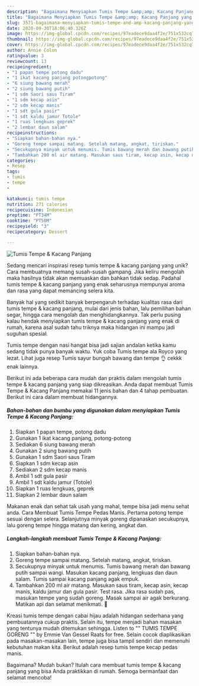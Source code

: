 ```yaml
---
description: "Bagaimana Menyiapkan Tumis Tempe &amp;amp; Kacang Panjang yang Sempurna"
title: "Bagaimana Menyiapkan Tumis Tempe &amp;amp; Kacang Panjang yang Sempurna"
slug: 3571-bagaimana-menyiapkan-tumis-tempe-and-amp-kacang-panjang-yang-sempurna
date: 2020-09-30T18:06:40.326Z
image: https://img-global.cpcdn.com/recipes/97eadece9daa4f2e/751x532cq70/tumis-tempe-kacang-panjang-foto-resep-utama.jpg
thumbnail: https://img-global.cpcdn.com/recipes/97eadece9daa4f2e/751x532cq70/tumis-tempe-kacang-panjang-foto-resep-utama.jpg
cover: https://img-global.cpcdn.com/recipes/97eadece9daa4f2e/751x532cq70/tumis-tempe-kacang-panjang-foto-resep-utama.jpg
author: Annie Colon
ratingvalue: 3
reviewcount: 13
recipeingredient:
- "1 papan tempe potong dadu"
- "1 ikat kacang panjang potongpotong"
- "6 siung bawang merah"
- "2 siung bawang putih"
- "1 sdm Saori saus Tiram"
- "1 sdm kecap asin"
- "2 sdm kecap manis"
- "1 sdt gula pasir"
- "1 sdt kaldu jamur Totole"
- "1 ruas lengkuas geprek"
- "2 lembar daun salam"
recipeinstructions:
- "Siapkan bahan-bahan nya."
- "Goreng tempe sampai matang. Setelah matang, angkat, tiriskan."
- "Secukupnya minyak untuk menumis. Tumis bawang merah dan bawang putih sampai wangi. Masukan kacang panjang, lengkuas dan daun salam. Tumis sampai kacang panjang agak empuk."
- "Tambahkan 200 ml air matang. Masukan saus tiram, kecap asin, kecap manis, kaldu jamur dan gula pasir. Test rasa. Jika rasa sudah pas, masukan tempe yang sudah goreng. Masak sampai air agak berkurang. Matikan api dan selamat menikmati. 🙏"
categories:
- Resep
tags:
- tumis
- tempe
- 

katakunci: tumis tempe  
nutrition: 271 calories
recipecuisine: Indonesian
preptime: "PT34M"
cooktime: "PT50M"
recipeyield: "3"
recipecategory: Dessert

---
```



![Tumis Tempe &amp; Kacang Panjang](https://img-global.cpcdn.com/recipes/97eadece9daa4f2e/751x532cq70/tumis-tempe-kacang-panjang-foto-resep-utama.jpg)

Sedang mencari inspirasi resep tumis tempe &amp; kacang panjang yang unik? Cara membuatnya memang susah-susah gampang. Jika keliru mengolah maka hasilnya tidak akan memuaskan dan bahkan tidak sedap. Padahal tumis tempe &amp; kacang panjang yang enak seharusnya mempunyai aroma dan rasa yang dapat memancing selera kita.

Banyak hal yang sedikit banyak berpengaruh terhadap kualitas rasa dari tumis tempe &amp; kacang panjang, mulai dari jenis bahan, lalu pemilihan bahan segar, hingga cara mengolah dan menghidangkannya. Tak perlu pusing kalau hendak menyiapkan tumis tempe &amp; kacang panjang yang enak di rumah, karena asal sudah tahu triknya maka hidangan ini mampu jadi suguhan spesial.

Tumis tempe dengan nasi hangat bisa jadi sajian andalan ketika kamu sedang tidak punya banyak waktu. Yuk coba Tumis tempe ala Royco yang lezat. Lihat juga resep Tumis sayur bungah bawang dan tempe 👌 cekkk enak lainnya.


Berikut ini ada beberapa cara mudah dan praktis dalam mengolah tumis tempe &amp; kacang panjang yang siap dikreasikan. Anda dapat membuat Tumis Tempe &amp; Kacang Panjang memakai 11 jenis bahan dan 4 tahap pembuatan. Berikut ini cara dalam membuat hidangannya.

<!--inarticleads1-->

##### Bahan-bahan dan bumbu yang digunakan dalam menyiapkan Tumis Tempe &amp; Kacang Panjang:

1. Siapkan 1 papan tempe, potong dadu
1. Gunakan 1 ikat kacang panjang, potong-potong
1. Sediakan 6 siung bawang merah
1. Gunakan 2 siung bawang putih
1. Gunakan 1 sdm Saori saus Tiram
1. Siapkan 1 sdm kecap asin
1. Sediakan 2 sdm kecap manis
1. Ambil 1 sdt gula pasir
1. Ambil 1 sdt kaldu jamur (Totole)
1. Siapkan 1 ruas lengkuas, geprek
1. Siapkan 2 lembar daun salam


Makanan enak dan sehat tak usah yang mahal, tempe bisa jadi menu sehat anda. Cara Membuat Tumis Tempe Pedas Manis. Pertama potong tempe sesuai dengan selera. Selanjutnya minyak goreng dipanaskan secukupnya, lalu goreng tempe hingga matang dan kering, angkat dan. 

<!--inarticleads2-->

##### Langkah-langkah membuat Tumis Tempe &amp; Kacang Panjang:

1. Siapkan bahan-bahan nya.
1. Goreng tempe sampai matang. Setelah matang, angkat, tiriskan.
1. Secukupnya minyak untuk menumis. Tumis bawang merah dan bawang putih sampai wangi. Masukan kacang panjang, lengkuas dan daun salam. Tumis sampai kacang panjang agak empuk.
1. Tambahkan 200 ml air matang. Masukan saus tiram, kecap asin, kecap manis, kaldu jamur dan gula pasir. Test rasa. Jika rasa sudah pas, masukan tempe yang sudah goreng. Masak sampai air agak berkurang. Matikan api dan selamat menikmati. 🙏


Kreasi tumis tempe dengan cabai hijau adalah hidangan sederhana yang pembuatannya cukup praktis. Selain itu, tempe menjadi bahan masakan yang tentunya mudah ditemukan sehingga. Listen to &#34;&#34; TUMIS TEMPE GORENG &#34;&#34; by Emmie Van Gessel Raats for free. Selain cocok diaplikasikan pada masakan-masakan lain, tempe juga bisa tampil sendiri dan memenuhi kebutuhan makan kita. Berikut adalah resep tumis tempe kecap pedas manis. 

Bagaimana? Mudah bukan? Itulah cara membuat tumis tempe &amp; kacang panjang yang bisa Anda praktikkan di rumah. Semoga bermanfaat dan selamat mencoba!
